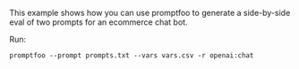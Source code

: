This example shows how you can use promptfoo to generate a side-by-side eval of two prompts for an ecommerce chat bot.

Run:

```
promptfoo --prompt prompts.txt --vars vars.csv -r openai:chat
```
